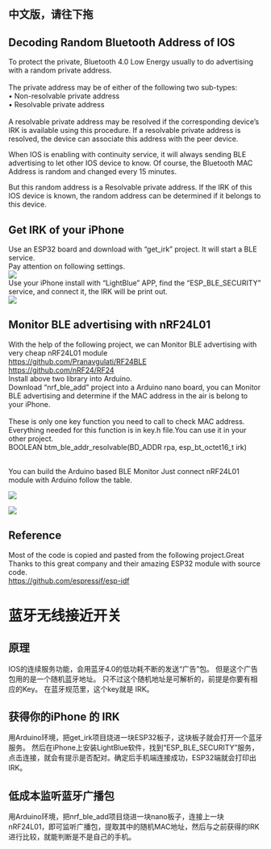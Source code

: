 ## 中文版，请往下拖 
## Decoding Random Bluetooth Address of IOS 
To protect the private, Bluetooth 4.0 Low Energy usually to do advertising with a random private address. <br>
<br>
The private address may be of either of the following two sub-types: <br>
• Non-resolvable private address<br>
• Resolvable private address<br>
<br>
A resolvable private address may be resolved if the corresponding device’s IRK is available using this procedure. If a resolvable private address is resolved, the device can associate this address with the peer device. <br>

When IOS is enabling with continuity service, it will always sending BLE advertising to let other IOS device to know. Of course, the Bluetooth MAC Address is random and changed every 15 minutes. <br>

But this random address is a Resolvable private address. If the IRK of this IOS device is known, the random address can be determined if it belongs to this device. <br>

## Get IRK of your iPhone
Use an ESP32 board and download with “get_irk” project. It will start a BLE service. <br>
Pay attention on following settings.<br>
![](https://github.com/fryefryefrye/Bluetooth-keyless-system/raw/master/img/arduino_setting.jpg) <br>
Use your iPhone install with “LightBlue” APP, find the “ESP_BLE_SECURITY” service, and connect it, the IRK will be print out. <br>
![](https://github.com/fryefryefrye/Bluetooth-keyless-system/raw/master/img/get_irk.jpg) <br>

## Monitor BLE advertising with nRF24L01
With the help of the following project, we can Monitor BLE advertising with very cheap nRF24L01 module<br>
https://github.com/Pranavgulati/RF24BLE<br>
https://github.com/nRF24/RF24<br>
Install above two library into Arduino.<br>
Download “nrf_ble_add” project into a Arduino nano board, you can Monitor BLE advertising and determine if the MAC address in the air is belong to your iPhone.<br><br>
These is only one key function you need to call to check MAC address. Everything needed for this function is in key.h file.You can use it in your other project.<br>
BOOLEAN btm_ble_addr_resolvable(BD_ADDR rpa, esp_bt_octet16_t irk)<br><br>

You can build the Arduino based BLE Monitor Just connect nRF24L01 module with Arduino follow the table.<br>

![](https://github.com/fryefryefrye/Bluetooth-keyless-system/raw/master/img/uno_nrf.jpg) <br>

![](https://github.com/fryefryefrye/Bluetooth-keyless-system/raw/master/img/ResolveAddress.jpg) <br>

## Reference
Most of the code is copied and pasted from the following project.Great Thanks to this great company and their amazing ESP32 module with source code.<br>
https://github.com/espressif/esp-idf <br>

# 蓝牙无线接近开关

## 原理
IOS的连续服务功能，会用蓝牙4.0的低功耗不断的发送“广告”包。
但是这个广告包用的是一个随机蓝牙地址。
只不过这个随机地址是可解析的，前提是你要有相应的Key。
在蓝牙规范里，这个key就是 IRK。

## 获得你的iPhone 的 IRK
用Arduino环境，把get_irk项目烧进一块ESP32板子，这块板子就会打开一个蓝牙服务。
然后在iPhone上安装LightBlue软件，找到“ESP_BLE_SECURITY”服务，点击连接，就会有提示是否配对。确定后手机端连接成功，ESP32端就会打印出IRK。

## 低成本监听蓝牙广播包
用Arduino环境，把nrf_ble_add项目烧进一块nano板子，连接上一块nRF24L01，即可监听广播包，提取其中的随机MAC地址，然后与之前获得的IRK进行比较，就能判断是不是自己的手机。


